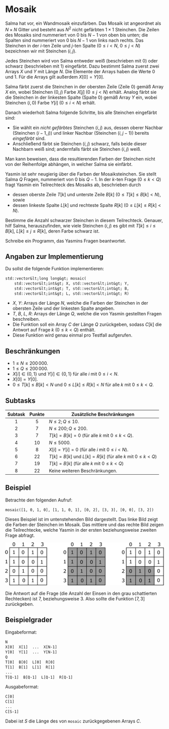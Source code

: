 # Mosaik

Salma hat vor, ein Wandmosaik einzufärben.
Das Mosaik ist angeordnet als $N \times N$ Gitter
 und besteht aus $N^2$ nicht gefärbten $1 \times 1$ Steinchen.
Die Zeilen des Mosaiks sind nummeriert von $0$ bis $N-1$ von oben bis unten;
 die Spalten sind nummeriert von $0$ bis $N-1$ von links nach rechts.
Das Steinchen in der $i$-ten Zeile und $j$-ten Spalte ($0 \leq i < N$, $0 \leq j < N$)
 bezeichnen wir mit Steinchen $(i,j)$.

Jedes Steinchen wird von Salma entweder weiß (beschrieben mit $0$)
 oder schwarz (beschrieben mit $1$) eingefärbt.
Dazu bestimmt Salma zuerst zwei Arrays $X$ und $Y$ mit Länge $N$.
 Die Elemente der Arrays haben die Werte $0$ und $1$.
 Für die Arrays gilt außerdem $X[0] = Y[0]$.

Salma färbt zuerst die Steinchen in der obersten Zeile (Zeile $0$) gemäß Array $X$ ein,
 wobei Steinchen $(0,j)$ Farbe $X[j]$ ($0 \leq j < N$) erhält.
Analog färbt sie die Steinchen in der linkesten Spalte (Spalte $0$) gemäß Array $Y$ ein,
 wobei Steinchen $(i,0)$ Farbe $Y[i]$ ($0 \leq i < N$) erhält.

Danach wiederholt Salma folgende Schritte, bis alle Steinchen eingefärbt sind:
* Sie wählt ein *nicht gefärbtes* Steinchen $(i,j)$ aus, dessen
 oberer Nachbar (Steinchen $(i-1, j)$) und linker Nachbar (Steinchen $(i, j-1)$)
 bereits *eingefärbt* sind.
* Anschließend färbt sie Steinchen $(i,j)$ schwarz, falls beide dieser Nachbarn weiß sind;
 andernfalls färbt sie Steinchen $(i, j)$ weiß.

Man kann beweisen, dass die resultierenden Farben der Steinchen
nicht von der Reihenfolge abhängen, in welcher Salma sie einfärbt.

Yasmin ist sehr neugierig über die Farben der Mosaiksteinchen.
Sie stellt Salma $Q$ Fragen, nummeriert von $0$ bis $Q-1$.
In der $k$-ten Frage ($0 \leq k < Q$) fragt Yasmin ein Teilrechteck des Mosaiks ab, beschrieben durch
* dessen oberste Zeile $T[k]$ und unterste Zeile $B[k]$ ($0 \leq T[k] \leq B[k] < N$), sowie
* dessen linkeste Spalte $L[k]$ und rechteste Spalte $R[k]$ ($0 \leq L[k] \leq R[k] < N$).

Bestimme die Anzahl schwarzer Steinchen in diesem Teilrechteck.
Genauer, hilf Salma, herauszufinden, wie viele Steinchen $(i, j)$ es gibt mit
 $T[k] \leq i \leq B[k]$, $L[k] \leq j \leq R[k]$, deren Farbe schwarz ist.

Schreibe ein Programm, das Yasmins Fragen beantwortet.

## Angaben zur Implementierung

Du sollst die folgende Funktion implementieren:

```
std::vector&lt;long long&gt; mosaic(
	std::vector&lt;int&gt; X, std::vector&lt;int&gt; Y,
    std::vector&lt;int&gt; T, std::vector&lt;int&gt; B,
    std::vector&lt;int&gt; L, std::vector&lt;int&gt; R)
```

* $X$, $Y$: Arrays der Länge $N$, welche die Farben der Steinchen in der obersten Zeile und der linkesten Spalte angeben.
* $T$, $B$, $L$, $R$: Arrays der Länge $Q$, welche die von Yasmin gestellten Fragen beschreiben.
* Die Funktion soll ein Array $C$ der Länge $Q$ zurückgeben, sodass $C[k]$ die Antwort auf Frage $k$ ($0\le k < Q$) enthält.
* Diese Funktion wird genau einmal pro Testfall aufgerufen.

## Beschränkungen

* $1 \leq N \leq 200\,000$.
* $1 \leq Q \leq 200\,000$.
* $X[i] \in \{0, 1\}$ und $Y[i] \in \{0, 1\}$ für alle $i$ mit $0 \leq i < N$.
* $X[0] = Y[0]$.
* $0 \leq T[k] \leq B[k] < N$ und $0 \leq L[k] \leq R[k] < N$ für alle $k$ mit $0 \leq k < Q$.

## Subtasks

| Subtask | Punkte  | Zusätzliche Beschränkungen |
| :-----: | :----: | ---------------------- |
| 1       | $5$    | $N \leq 2; Q \leq 10$.
| 2       | $7$    | $N \leq 200; Q \leq 200$.
| 3       | $7$    | $T[k] = B[k] = 0$ (für alle $k$ mit $0 \leq k < Q$).
| 4       | $10$   | $N \leq 5000$.
| 5       | $8$    | $X[i] = Y[i] = 0$ (für alle $i$ mit $0 \leq i < N$).
| 6       | $22$   | $T[k] = B[k]$ und $L[k] = R[k]$ (für alle $k$ mit $0 \leq k < Q$)
| 7       | $19$   | $T[k] = B[k]$ (für alle $k$ mit $0 \leq k < Q$)
| 8       | $22$   | Keine weiteren Beschränkungen.

## Beispiel

Betrachte den folgenden Aufruf:

```
mosaic([1, 0, 1, 0], [1, 1, 0, 1], [0, 2], [3, 3], [0, 0], [3, 2])
```

Dieses Beispiel ist im untenstehenden Bild dargestellt. Das linke Bild zeigt die Farben der Steinchen im Mosaik. Das mittlere und das rechte Bild zeigen die Teilrechtecke, welche Yasmin in der ersten beziehungsweise zweiten Frage abfragt.

![](example.png "550")

Die Antwort auf die Frage (die Anzahl der Einsen in den grau schattierten Rechtecken) ist $7$, beziehungsweise $3$.
Also sollte die Funktion $[7, 3]$ zurückgeben.

## Beispielgrader

Eingabeformat:

```
N
X[0]  X[1]  ...  X[N-1]
Y[0]  Y[1]  ...  Y[N-1]
Q
T[0]  B[0]  L[0]  R[0]
T[1]  B[1]  L[1]  R[1]
...
T[Q-1]  B[Q-1]  L[Q-1]  R[Q-1]
```

Ausgabeformat:

```
C[0]
C[1]
...
C[S-1]
```

Dabei ist $S$ die Länge des von `mosaic` zurückgegebenen Arrays $C$.
